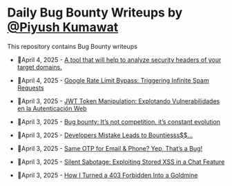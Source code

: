 # Daily Bug Bounty Writeups by [@Piyush Kumawat](https://twitter.com/piyush_supiy) 
This repository contains Bug Bounty writeups

<!-- BLOG-POST-LIST:START -->
 - 💯April 4, 2025 - [A tool that will help to analyze security headers of your target domains.](https://medium.com/@loyalonlytoday/a-tool-that-will-help-to-analyze-security-headers-of-your-target-domains-86aa06a3fa5c?source=rss------bug_bounty-5) 

 - 💯April 4, 2025 - [Google Rate Limit Bypass: Triggering Infinite Spam Requests](https://medium.com/@AhmedSamy-X/google-rate-limit-bypass-triggering-infinite-spam-requests-c360019b9c7f?source=rss------bug_bounty-5) 

 - 💯April 3, 2025 - [JWT Token Manipulation: Explotando Vulnerabilidades en la Autenticación Web](https://medium.com/@zsodex/jwt-token-manipulation-explotando-vulnerabilidades-en-la-autenticaci%C3%B3n-web-7f416c1db6b6?source=rss------bug_bounty-5) 

 - 💯April 3, 2025 - [Bug bounty: It’s not competition, it’s constant evolution](https://medium.com/@ce.barquet/bug-bounty-its-not-competition-it-s-constant-evolution-ffa674462689?source=rss------bug_bounty-5) 

 - 💯April 3, 2025 - [Developers Mistake Leads to Bountiesss$$…](https://infosecwriteups.com/developers-mistake-leads-to-bountiesss-088cf2c2ce51?source=rss------bug_bounty-5) 

 - 💯April 3, 2025 - [Same OTP for Email &amp; Phone? Yep, That’s a Bug!](https://strangerwhite.medium.com/same-otp-for-email-phone-yep-thats-a-bug-f346668bece6?source=rss------bug_bounty-5) 

 - 💯April 3, 2025 - [Silent Sabotage: Exploiting Stored XSS in a Chat Feature](https://medium.com/@youssefhussein212103168/silent-sabotage-exploiting-stored-xss-in-a-chat-feature-71108606b10b?source=rss------bug_bounty-5) 

 - 💯April 3, 2025 - [How I Turned a 403 Forbidden Into a Goldmine](https://infosecwriteups.com/how-i-turned-a-403-forbidden-into-a-goldmine-738cdf1407aa?source=rss------bug_bounty-5) 
<!-- BLOG-POST-LIST:END -->

